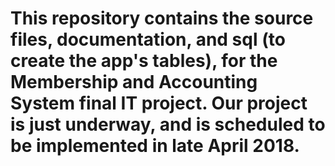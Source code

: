 # This repository contains the source files, documentation, and sql (to create the app's tables), for the Membership and Accounting System final IT project. Our project is just underway, and is scheduled to be implemented in late April 2018.

